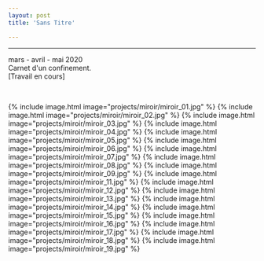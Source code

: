```yaml
---
layout: post
title: 'Sans Titre'

---
```

---
 mars - avril - mai 2020
 <br>
 Carnet d'un confinement.
 <br>
[Travail en cours]
 <br>

 <br>


{% include image.html image="projects/miroir/miroir_01.jpg" %}
{% include image.html image="projects/miroir/miroir_02.jpg" %}
{% include image.html image="projects/miroir/miroir_03.jpg" %}
{% include image.html image="projects/miroir/miroir_04.jpg" %}
{% include image.html image="projects/miroir/miroir_05.jpg" %}
{% include image.html image="projects/miroir/miroir_06.jpg" %}
{% include image.html image="projects/miroir/miroir_07.jpg" %}
{% include image.html image="projects/miroir/miroir_08.jpg" %}
{% include image.html image="projects/miroir/miroir_09.jpg" %}
{% include image.html image="projects/miroir/miroir_11.jpg" %}
{% include image.html image="projects/miroir/miroir_12.jpg" %}
{% include image.html image="projects/miroir/miroir_13.jpg" %}
{% include image.html image="projects/miroir/miroir_14.jpg" %}
{% include image.html image="projects/miroir/miroir_15.jpg" %}
{% include image.html image="projects/miroir/miroir_16.jpg" %}
{% include image.html image="projects/miroir/miroir_17.jpg" %}
{% include image.html image="projects/miroir/miroir_18.jpg" %}
{% include image.html image="projects/miroir/miroir_19.jpg" %}
